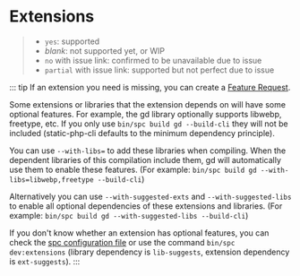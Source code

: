 # Extensions

> - `yes`: supported
> - _blank_: not supported yet, or WIP
> - `no` with issue link: confirmed to be unavailable due to issue
> - `partial` with issue link: supported but not perfect due to issue

<!--@include: ../../extensions.md-->

::: tip
If an extension you need is missing, you can create a [Feature Request](https://github.com/crazywhalecc/static-php-cli/issues).

Some extensions or libraries that the extension depends on will have some optional features. 
For example, the gd library optionally supports libwebp, freetype, etc. 
If you only use `bin/spc build gd --build-cli` they will not be included (static-php-cli defaults to the minimum dependency principle).

You can use `--with-libs=` to add these libraries when compiling. 
When the dependent libraries of this compilation include them, gd will automatically use them to enable these features.
(For example: `bin/spc build gd --with-libs=libwebp,freetype --build-cli`)

Alternatively you can use `--with-suggested-exts` and `--with-suggested-libs` to enable all optional dependencies of these extensions and libraries.
(For example: `bin/spc build gd --with-suggested-libs --build-cli`)

If you don't know whether an extension has optional features, 
you can check the [spc configuration file](https://github.com/crazywhalecc/static-php-cli/tree/main/config) 
or use the command `bin/spc dev:extensions` (library dependency is `lib-suggests`, extension dependency is `ext-suggests`).
:::
